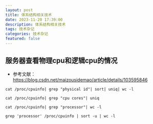 ```yaml
---
layout: post
title: 体系结构相关技术
date: 2023-11-20 17:39:00
description: 体系结构相关技术
tags: 技术杂记
categories: 技术杂记
featured: false
---
```


## 服务器查看物理cpu和逻辑cpu的情况

- 参考文献：<https://blog.csdn.net/maizousidemao/article/details/103595846>

```
cat /proc/cpuinfo| grep "physical id"| sort| uniq| wc -l

cat /proc/cpuinfo| grep "cpu cores"| uniq

cat /proc/cpuinfo| grep "processor"| wc -l

grep 'processor' /proc/cpuinfo | sort -u | wc -l
```